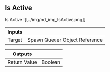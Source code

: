 ## Is Active
Is Active
![[../img/nd_img_IsActive.png]]

|Inputs||
|--|--|
| Target | Spawn Queuer Object Reference |

|Outputs||
|--|--|
| Return Value | Boolean |
